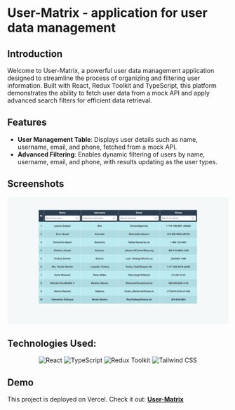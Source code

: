 # User-Matrix - application for user data management

## Introduction

Welcome to User-Matrix, a powerful user data management application designed to streamline the
process of organizing and filtering user information. Built with React, Redux Toolkit and
TypeScript, this platform demonstrates the ability to fetch user data from a mock API and apply
advanced search filters for efficient data retrieval.

## Features

- **User Management Table**: Displays user details such as name, username, email, and phone, fetched
  from a mock API.
- **Advanced Filtering**: Enables dynamic filtering of users by name, username, email, and phone,
  with results updating as the user types.

## Screenshots

![main-screen](./public/main-screen.webp)

## Technologies Used:

<div align="center">

![React](https://img.shields.io/badge/react-%2320232a.svg?style=for-the-badge&logo=react&logoColor=%2361DAFB)
![TypeScript](https://img.shields.io/badge/typescript-%23007ACC.svg?style=for-the-badge&logo=typescript&logoColor=white)
![Redux Toolkit](https://img.shields.io/badge/redux--toolkit-%23764ABC.svg?style=for-the-badge&logo=redux&logoColor=white)
![Tailwind CSS](https://img.shields.io/badge/tailwindcss-%2338B2AC.svg?style=for-the-badge&logo=tailwind-css&logoColor=white)

</div>

## Demo

This project is deployed on Vercel. Check it out: [**User-Matrix**](https://user-matrix.vercel.app/)
